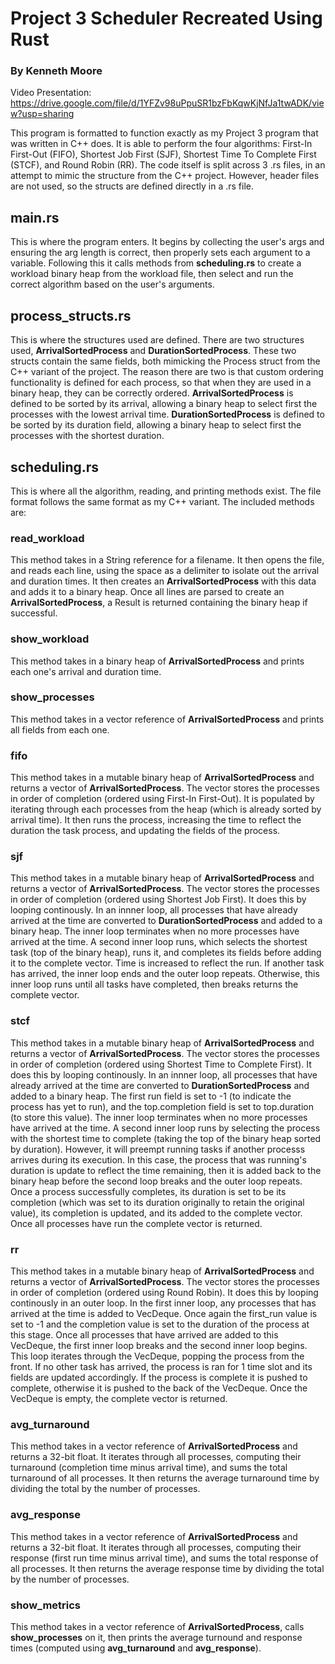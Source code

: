 # Project 3 Scheduler Recreated Using Rust
### By Kenneth Moore

Video Presentation: https://drive.google.com/file/d/1YFZv98uPpuSR1bzFbKqwKjNfJa1twADK/view?usp=sharing

This program is formatted to function exactly as my Project 3 program that was written in C++ does. It is able to perform the four algorithms: First-In First-Out (FIFO), Shortest Job First (SJF), Shortest Time To Complete First (STCF), and Round Robin (RR).
The code itself is split across 3 .rs files, in an attempt to mimic the structure from the C++ project. However, header files are not used, so the structs are defined directly in a .rs file.

## main.rs

This is where the program enters. It begins by collecting the user's args and ensuring the arg length is correct, then properly sets each argument to a variable. Following this it calls methods from **scheduling.rs** to create a workload binary heap from the workload file, then select and run the correct algorithm based on the user's arguments.

## process_structs.rs

This is where the structures used are defined. There are two structures used, **ArrivalSortedProcess** and **DurationSortedProcess**. These two structs contain the same fields, both mimicking the Process struct from the C++ variant of the project. The reason there are two is that custom ordering functionality is defined for each process, so that when they are used in a binary heap, they can be correctly ordered. **ArrivalSortedProcess** is defined to be sorted by its arrival, allowing a binary heap to select first the processes with the lowest arrival time. **DurationSortedProcess** is defined to be sorted by its duration field, allowing a binary heap to select first the processes with the shortest duration.

## scheduling.rs

This is where all the algorithm, reading, and printing methods exist. The file format follows the same format as my C++ variant. The included methods are:
### read_workload
This method takes in a String reference for a filename. It then opens the file, and reads each line, using the space as a delimiter to isolate out the arrival and duration times. It then creates an **ArrivalSortedProcess** with this data and adds it to a binary heap. Once all lines are parsed to create an **ArrivalSortedProcess**, a Result is returned containing the binary heap if successful.
### show_workload
This method takes in a binary heap of **ArrivalSortedProcess** and prints each one's arrival and duration time.
### show_processes
This method takes in a vector reference of **ArrivalSortedProcess** and prints all fields from each one.
### fifo
This method takes in a mutable binary heap of **ArrivalSortedProcess** and returns a vector of **ArrivalSortedProcess**. The vector stores the processes in order of completion (ordered using First-In First-Out). It is populated by iterating through each processes from the heap (which is already sorted by arrival time). It then runs the process, increasing the time to reflect the duration the task process, and updating the fields of the process.
### sjf
This method takes in a mutable binary heap of **ArrivalSortedProcess** and returns a vector of **ArrivalSortedProcess**. The vector stores the processes in order of completion (ordered using Shortest Job First). It does this by looping continously. In an innner loop, all processes that have already arrived at the time are converted to **DurationSortedProcess** and added to a binary heap. The inner loop terminates when no more processes have arrived at the time. A second inner loop runs, which selects the shortest task (top of the binary heap), runs it, and completes its fields before adding it to the complete vector. Time is increased to reflect the run. If another task has arrived, the inner loop ends and the outer loop repeats. Otherwise, this inner loop runs until all tasks have completed, then breaks returns the complete vector. 
### stcf
This method takes in a mutable binary heap of **ArrivalSortedProcess** and returns a vector of **ArrivalSortedProcess**. The vector stores the processes in order of completion (ordered using Shortest Time to Complete First). It does this by looping continously. In an innner loop, all processes that have already arrived at the time are converted to **DurationSortedProcess** and added to a binary heap. The first run field is set to -1 (to indicate the process has yet to run), and the top.completion field is set to top.duration (to store this value). The inner loop terminates when no more processes have arrived at the time. A second inner loop runs by selecting the process with the shortest time to complete (taking the top of the binary heap sorted by duration). However, it will preempt running tasks if another processs arrives during its execution. In this case, the process that was running's duration is update to reflect the time remaining, then it is added back to the binary heap before the second loop breaks and the outer loop repeats. Once a process successfully completes, its duration is set to be its completion (which was set to its duration originally to retain the original value), its completion is updated, and its added to the complete vector. Once all processes have run the complete vector is returned.
### rr
This method takes in a mutable binary heap of **ArrivalSortedProcess** and returns a vector of **ArrivalSortedProcess**. The vector stores the processes in order of completion (ordered using Round Robin). It does this by looping continously in an outer loop. In the first inner loop, any processes that has arrived at the time is added to VecDeque. Once again the first_run value is set to -1 and the completion value is set to the duration of the process at this stage. Once all processes that have arrived are added to this VecDeque, the first inner loop breaks and the second inner loop begins. This loop iterates through the VecDeque, popping the process from the front. If no other task has arrived, the process is ran for 1 time slot and its fields are updated accordingly. If the process is complete it is pushed to complete, otherwise it is pushed to the back of the VecDeque. Once the VecDeque is empty, the complete vector is returned.
### avg_turnaround
This method takes in a vector reference of **ArrivalSortedProcess** and returns a 32-bit float. It iterates through all processes, computing their turnaround (completion time minus arrival time), and sums the total turnaround of all processes. It then returns the average turnaround time by dividing the total by the number of processes.
### avg_response
This method takes in a vector reference of **ArrivalSortedProcess** and returns a 32-bit float. It iterates through all processes, computing their response (first run time minus arrival time), and sums the total response of all processes. It then returns the average response time by dividing the total by the number of processes.
### show_metrics
This method takes in a vector reference of **ArrivalSortedProcess**, calls **show_processes** on it, then prints the average turnound and response times (computed using **avg_turnaround** and **avg_response**).
